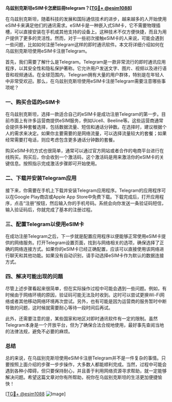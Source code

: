 **乌兹别克斯坦eSIM卡怎麽註冊telegram？[[TG💪+ @esim1088](https://t.me/s/esim1088)]**

在乌兹别克斯坦，随着科技的发展和国际通信技术的进步，越来越多的人开始使用eSIM卡来满足他们的通讯需求。eSIM卡是一种嵌入式SIM卡，它不需要物理插槽，可以直接安装在手机或其他支持的设备上。这种技术不仅方便快捷，而且为用户提供了更多的灵活性。然而，对于一些初次接触eSIM卡的人来说，可能会遇到一些问题，比如如何注册Telegram这样的即时通讯软件。本文将详细介绍如何在乌兹别克斯坦使用eSIM卡注册Telegram。

首先，我们需要了解什么是Telegram。Telegram是一款非常流行的即时通讯应用程序，以其安全性和隐私保护著称。它允许用户发送文字、图片、视频以及进行语音和视频通话。在全球范围内，Telegram拥有大量的用户群体，特别是在年轻人中非常受欢迎。那么，在乌兹别克斯坦使用eSIM卡注册Telegram需要注意哪些事项呢？

### 一、购买合适的eSIM卡

在乌兹别克斯坦，选择一款适合自己的eSIM卡是成功注册Telegram的第一步。目前市面上有许多运营商提供eSIM服务，例如Ucell、Beeline等。这些运营商通常会提供多种套餐选择，包括数据流量、短信和通话分钟数。在选择时，建议根据个人的需求来决定。如果你主要需要的是网络流量，可以选择流量较大的套餐；如果经常需要打电话，则应考虑包含更多通话分钟数的套餐。

购买eSIM卡的方式也很简单，通常可以通过官方网站或者合作的电商平台进行在线购买。购买后，你会收到一个激活码，这个激活码是用来激活你的eSIM卡的关键信息。按照指示完成激活步骤即可开始使用。

### 二、下载并安装Telegram应用

接下来，你需要在手机上下载并安装Telegram应用程序。Telegram的应用程序可以在Google Play商店或Apple App Store中免费下载。下载完成后，打开应用程序，点击“注册”按钮，然后输入你的手机号码。系统会向你发送一条验证码短信，输入验证码后，你就完成了基本的注册过程。

### 三、配置Telegram以使用eSIM卡

在成功注册Telegram之后，下一步就是配置应用程序以便能够正常使用eSIM卡提供的网络服务。打开Telegram设置页面，找到与网络相关的选项，确保选择了正确的网络连接方式。如果你的eSIM卡已经正确配置，应该可以直接使用该网络进行聊天和其他功能。如果没有自动识别，请手动选择eSIM卡作为默认的数据连接方式。

### 四、解决可能出现的问题

尽管上述步骤看起来很简单，但在实际操作过程中可能会遇到一些问题。例如，有时候由于网络环境的原因，验证码可能无法及时收到。这时可以尝试更换Wi-Fi网络或者其他移动网络环境再次尝试。另外，也有可能是因为运营商的服务暂时中断导致的问题，这时候就需要耐心等待一段时间后再试。

此外，还需要注意的是，某些国家和地区对即时通讯软件有一定的限制。虽然Telegram本身是一个开放平台，但为了确保合法合规地使用，最好事先查阅当地的法律法规，避免不必要的麻烦。

### 总结

总的来说，在乌兹别克斯坦使用eSIM卡注册Telegram并不是一件复杂的事情。只要按照上面介绍的步骤一步步操作，大多数人都能顺利完成。当然，过程中可能会遇到各种小障碍，但只要保持耐心，并且善于利用网络资源寻求帮助，就一定能够解决问题。希望这篇文章对你有所帮助，祝你在乌兹别克斯坦的生活更加便捷愉快！

[[TG💪+ @esim1088](https://t.me/s/esim1088) ![Image](https://i.postimg.cc/4NQfJmqS/Snipaste-2025-05-13-00-14-12.png)]